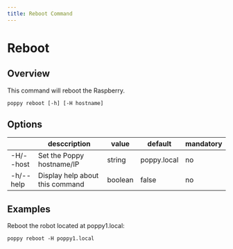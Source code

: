 ```yaml
---
title: Reboot Command
---
```


# Reboot

## Overview

This command will reboot the Raspberry.

```shell
poppy reboot [-h] [-H hostname]
```

## Options

&nbsp; | desccription | value | default | mandatory
--- | --- | --- | --- | ---
-H/--host | Set the Poppy hostname/IP | string | poppy.local | no
-h/--help | Display help about this command | boolean | false | no

## Examples

Reboot the robot located at poppy1.local:

```shell
poppy reboot -H poppy1.local
```
